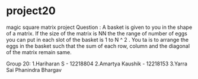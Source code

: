 # project20
magic square matrix project
Question : A basket is given to you in the shape of a matrix. If the size of the matrix is NN the the range of number of eggs you can put in each slot of the basket is 1 to N ^ 2 . You ta is to arrange the eggs in the basket such that the sum of each row, column and the diagonal of the matrix remain same.

Group 20:
1.Hariharan S - 12218804
2.Amartya Kaushik - 12218153
3.Yarra Sai Phanindra Bhargav
